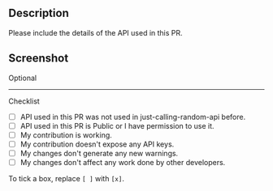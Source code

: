 ## Description

Please include the details of the API used in this PR.

## Screenshot 
Optional

<hr>
Checklist

- [ ] API used in this PR was not used in just-calling-random-api before.
- [ ] API used in this PR is Public or I have permission to use it.
- [ ] My contribution is working.
- [ ] My contribution doesn't expose any API keys.
- [ ] My changes don't generate any new warnings.
- [ ] My changes don't affect any work done by other developers. 

To tick a box, replace `[ ]` with `[x]`. 